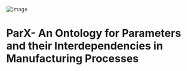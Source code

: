 
![image](https://github.com/hsu-aut/ParX/assets/79652838/385b5c32-20bc-44f4-9e87-67e47d399e1a)

# ParX- An Ontology for Parameters and their Interdependencies in Manufacturing Processes
